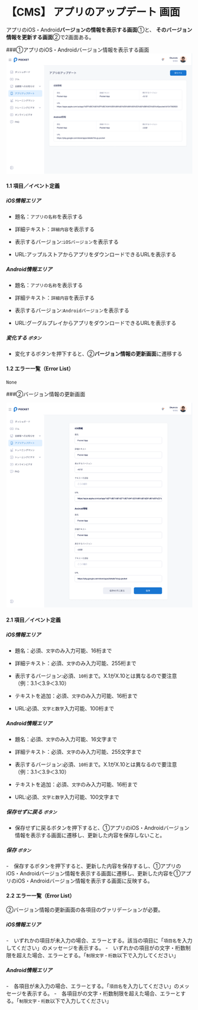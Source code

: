 # 【CMS】 **アプリのアップデート** 画面

アプリのiOS・Android**バージョンの情報を表示する画面**①と、
**そのバージョン情報を更新する画面**②で2画面ある。

###①アプリのiOS・Androidバージョン情報を表示する画面
![nf](image\jp\cms\300\list-app-version.png)


#### 1.1 項目／イベント定義

##### iOS情報エリア

- 題名：`アプリの名称`を表示する

- 詳細テキスト：`詳細内容`を表示する

- 表示するバージョン:`iOSバージョン`を表示する

- URL:アップルストアからアプリをダウンロードできるURLを表示する

##### Android情報エリア

- 題名：`アプリの名称`を表示する

- 詳細テキスト：`詳細内容`を表示する

- 表示するバージョン:`Androidバージョン`を表示する

- URL:グーグルプレイからアプリをダウンロードできるURLを表示する

##### 変化する `ボタン`

- 変化するボタンを押下すると、②**バージョン情報の更新画面**に遷移する

#### 1.2 エラー一覧（Error List）

`None`

###②バージョン情報の更新画面

![nf](image\jp\cms\300\list-app-version-update.png)

#### 2.1 項目／イベント定義

##### iOS情報エリア

- 題名：必須、`文字`のみ入力可能、16桁まで

- 詳細テキスト：必須、`文字`のみ入力可能、255桁まで

- 表示するバージョン:必須、`10桁`まで。X.1がX.10とは異なるので要注意（例：3.1＜3.9＜3.10）

- テキストを追加：必須、`文字`のみ入力可能、16桁まで

- URL:必須、`文字と数字`入力可能、100桁まで

##### Android情報エリア

- 題名：必須、`文字`のみ入力可能、16文字まで

- 詳細テキスト：必須、`文字`のみ入力可能、255文字まで

- 表示するバージョン:必須、`10桁`まで。X.1がX.10とは異なるので要注意（例：3.1＜3.9＜3.10）

- テキストを追加：必須、`文字`のみ入力可能、16桁まで

- URL:必須、`文字と数字`入力可能、100文字まで

##### 保存せずに戻る `ボタン`

- 保存せずに戻るボタンを押下すると、①アプリのiOS・Androidバージョン情報を表示する画面に遷移し、更新した内容を保存しないこと。

##### 保存 `ボタン`

-　保存するボタンを押下すると、更新した内容を保存するし、①アプリのiOS・Androidバージョン情報を表示する画面に遷移し、更新した内容を①アプリのiOS・Androidバージョン情報を表示する画面に反映する。

#### 2.2 エラー一覧（Error List）

②バージョン情報の更新画面の各項目のヴァリデーションが必要。
##### iOS情報エリア

-　いずれかの項目が未入力の場合、エラーとする。該当の項目に「`項目名`を入力してください」のメッセージを表示する。
-　いずれかの項目がの文字・桁数制限を超えた場合、エラーとする。「`制限文字・桁数`以下で入力してください」

##### Android情報エリア

-　各項目が未入力の場合、エラーとする。「`項目名`を入力してください」のメッセージを表示する。
-　各項目がの文字・桁数制限を超えた場合、エラーとする。「`制限文字・桁数`以下で入力してください」